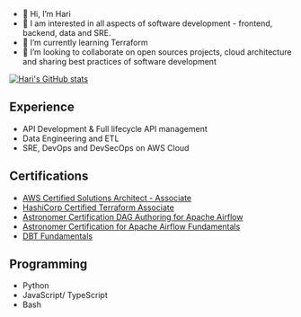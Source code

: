 - 👋 Hi, I’m Hari
- 👀 I am interested in all aspects of software development - frontend, backend, data and SRE.
- 🌱 I’m currently learning Terraform
- 💞️ I’m looking to collaborate on open sources projects, cloud architecture and sharing best practices of software development


[![Hari's GitHub stats](https://github-readme-stats.vercel.app/api?username=hkuchibhotla)](https://github.com/hkuchibhotla/github-readme-stats)

## Experience

* API Development & Full lifecycle API management
* Data Engineering and ETL
* SRE, DevOps and DevSecOps on AWS Cloud 


## Certifications 

* [AWS Certified Solutions Architect - Associate](https://www.credly.com/badges/0de57656-62f9-4dfa-bca4-bf6d86c73cee)
* [HashiCorp Certified Terraform Associate](https://www.credly.com/badges/2a4310a2-61f9-4f0b-96a3-da3388aeaa4f)
* [Astronomer Certification DAG Authoring for Apache Airflow](https://www.credly.com/badges/057f470d-1c2d-42ae-9290-790e10fcb2ac)
* [Astronomer Certification for Apache Airflow Fundamentals](https://www.credly.com/badges/ed6ae299-4da1-4666-a996-2c9b00f9f825)
* [DBT Fundamentals](https://www.credential.net/f371d405-7302-4792-9f02-311732953191#gs.nhx4cl)


## Programming

* Python 
* JavaScript/ TypeScript 
* Bash


<!---
hkuchibhotla/hkuchibhotla is a ✨ special ✨ repository because its `README.md` (this file) appears on your GitHub profile.
You can click the Preview link to take a look at your changes.
--->
